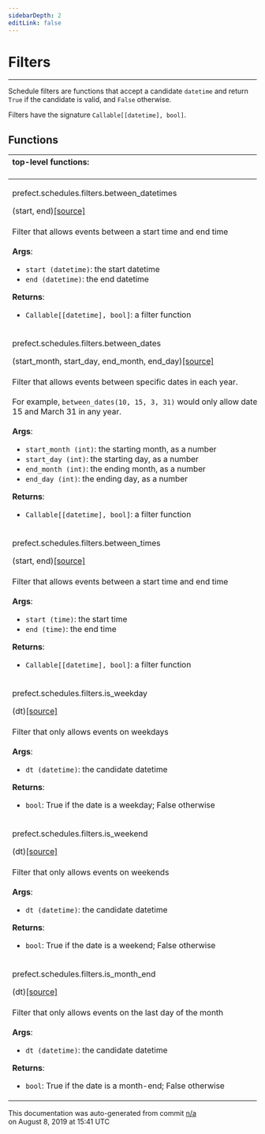 ```yaml
---
sidebarDepth: 2
editLink: false
---
```

# Filters
---
Schedule filters are functions that accept a candidate `datetime` and return `True` if
the candidate is valid, and `False` otherwise.

Filters have the signature `Callable[[datetime], bool]`.

## Functions
|top-level functions: &nbsp;&nbsp;&nbsp;&nbsp;&nbsp;&nbsp;&nbsp;&nbsp;&nbsp;&nbsp;&nbsp;&nbsp;&nbsp;&nbsp;&nbsp;&nbsp;&nbsp;&nbsp;&nbsp;&nbsp;&nbsp;&nbsp;&nbsp;&nbsp;&nbsp;&nbsp;&nbsp;&nbsp;&nbsp;&nbsp;&nbsp;&nbsp;&nbsp;&nbsp;&nbsp;&nbsp;&nbsp;&nbsp;&nbsp;&nbsp;&nbsp;&nbsp;&nbsp;&nbsp;&nbsp;&nbsp;&nbsp;&nbsp;&nbsp;&nbsp;&nbsp;&nbsp;&nbsp;&nbsp;&nbsp;&nbsp;&nbsp;&nbsp;&nbsp;&nbsp;&nbsp;&nbsp;&nbsp;&nbsp;&nbsp;&nbsp;&nbsp;&nbsp;&nbsp;&nbsp;&nbsp;&nbsp;&nbsp;&nbsp;&nbsp;&nbsp;&nbsp;&nbsp;&nbsp;&nbsp;&nbsp;&nbsp;&nbsp;&nbsp;&nbsp;&nbsp;&nbsp;&nbsp;&nbsp;&nbsp;&nbsp;&nbsp;&nbsp;&nbsp;&nbsp;&nbsp;&nbsp;&nbsp;&nbsp;&nbsp;&nbsp;&nbsp;&nbsp;&nbsp;&nbsp;&nbsp;&nbsp;&nbsp;&nbsp;&nbsp;&nbsp;&nbsp;&nbsp;&nbsp;&nbsp;&nbsp;&nbsp;&nbsp;&nbsp;&nbsp;&nbsp;&nbsp;&nbsp;&nbsp;&nbsp;&nbsp;&nbsp;&nbsp;&nbsp;&nbsp;&nbsp;&nbsp;&nbsp;&nbsp;&nbsp;&nbsp;&nbsp;&nbsp;&nbsp;&nbsp;&nbsp;&nbsp;&nbsp;&nbsp;&nbsp;&nbsp;&nbsp;&nbsp;&nbsp;&nbsp;|
|:----|
 | <div class='method-sig' id='prefect-schedules-filters-between-datetimes'><p class="prefect-class">prefect.schedules.filters.between_datetimes</p>(start, end)<span class="source"><a href="https://github.com/PrefectHQ/prefect/blob/master/src/prefect/schedules/filters.py#L14">[source]</a></span></div>
<p class="methods">Filter that allows events between a start time and end time<br><br>**Args**:     <ul class="args"><li class="args">`start (datetime)`: the start datetime     </li><li class="args">`end (datetime)`: the end datetime</li></ul>**Returns**:     <ul class="args"><li class="args">`Callable[[datetime], bool]`: a filter function</li></ul></p>|
 | <div class='method-sig' id='prefect-schedules-filters-between-dates'><p class="prefect-class">prefect.schedules.filters.between_dates</p>(start_month, start_day, end_month, end_day)<span class="source"><a href="https://github.com/PrefectHQ/prefect/blob/master/src/prefect/schedules/filters.py#L32">[source]</a></span></div>
<p class="methods">Filter that allows events between specific dates in each year.<br><br>For example, `between_dates(10, 15, 3, 31)` would only allow dates between October 15 and March 31 in any year.<br><br>**Args**:     <ul class="args"><li class="args">`start_month (int)`: the starting month, as a number     </li><li class="args">`start_day (int)`: the starting day, as a number     </li><li class="args">`end_month (int)`: the ending month, as a number     </li><li class="args">`end_day (int)`: the ending day, as a number</li></ul>**Returns**:     <ul class="args"><li class="args">`Callable[[datetime], bool]`: a filter function</li></ul></p>|
 | <div class='method-sig' id='prefect-schedules-filters-between-times'><p class="prefect-class">prefect.schedules.filters.between_times</p>(start, end)<span class="source"><a href="https://github.com/PrefectHQ/prefect/blob/master/src/prefect/schedules/filters.py#L64">[source]</a></span></div>
<p class="methods">Filter that allows events between a start time and end time<br><br>**Args**:     <ul class="args"><li class="args">`start (time)`: the start time     </li><li class="args">`end (time)`: the end time</li></ul>**Returns**:     <ul class="args"><li class="args">`Callable[[datetime], bool]`: a filter function</li></ul></p>|
 | <div class='method-sig' id='prefect-schedules-filters-is-weekday'><p class="prefect-class">prefect.schedules.filters.is_weekday</p>(dt)<span class="source"><a href="https://github.com/PrefectHQ/prefect/blob/master/src/prefect/schedules/filters.py#L88">[source]</a></span></div>
<p class="methods">Filter that only allows events on weekdays<br><br>**Args**:     <ul class="args"><li class="args">`dt (datetime)`: the candidate datetime</li></ul>**Returns**:     <ul class="args"><li class="args">`bool`: True if the date is a weekday; False otherwise</li></ul></p>|
 | <div class='method-sig' id='prefect-schedules-filters-is-weekend'><p class="prefect-class">prefect.schedules.filters.is_weekend</p>(dt)<span class="source"><a href="https://github.com/PrefectHQ/prefect/blob/master/src/prefect/schedules/filters.py#L115">[source]</a></span></div>
<p class="methods">Filter that only allows events on weekends<br><br>**Args**:     <ul class="args"><li class="args">`dt (datetime)`: the candidate datetime</li></ul>**Returns**:     <ul class="args"><li class="args">`bool`: True if the date is a weekend; False otherwise</li></ul></p>|
 | <div class='method-sig' id='prefect-schedules-filters-is-month-end'><p class="prefect-class">prefect.schedules.filters.is_month_end</p>(dt)<span class="source"><a href="https://github.com/PrefectHQ/prefect/blob/master/src/prefect/schedules/filters.py#L101">[source]</a></span></div>
<p class="methods">Filter that only allows events on the last day of the month<br><br>**Args**:     <ul class="args"><li class="args">`dt (datetime)`: the candidate datetime</li></ul>**Returns**:     <ul class="args"><li class="args">`bool`: True if the date is a month-end; False otherwise</li></ul></p>|

<p class="auto-gen">This documentation was auto-generated from commit <a href='https://github.com/PrefectHQ/prefect/commit/n/a'>n/a</a> </br>on August 8, 2019 at 15:41 UTC</p>
